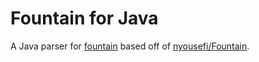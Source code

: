 # Fountain for Java

A Java parser for [fountain](http://fountain.io/syntax) based off of [nyousefi/Fountain](https://github.com/nyousefi/Fountain).
